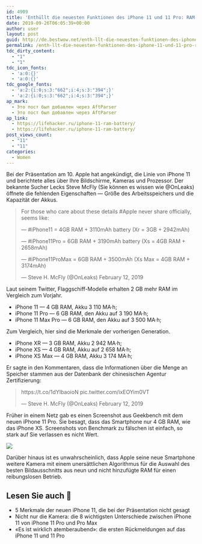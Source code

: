 ```yaml
---
id: 4909
title: 'Enthüllt die neuesten Funktionen des iPhone 11 und 11 Pro: RAM-Speicher und Batteriekapazität'
date: 2019-09-26T06:05:39+00:00
author: user
layout: post
guid: http://de.bestwow.net/enth-llt-die-neuesten-funktionen-des-iphone-11-und-11-pro-ram-speicher-und-batteriekapazit-t/
permalink: /enth-llt-die-neuesten-funktionen-des-iphone-11-und-11-pro-ram-speicher-und-batteriekapazit-t/
tdc_dirty_content:
  - "1"
  - "1"
tdc_icon_fonts:
  - 'a:0:{}'
  - 'a:0:{}'
tdc_google_fonts:
  - 'a:2:{i:0;s:3:"662";i:4;s:3:"394";}'
  - 'a:2:{i:0;s:3:"662";i:4;s:3:"394";}'
ap_mark:
  - Это пост был добавлен через AftParser
  - Это пост был добавлен через AftParser
ap_link:
  - https://lifehacker.ru/iphone-11-ram-battery/
  - https://lifehacker.ru/iphone-11-ram-battery/
post_views_count:
  - "11"
  - "11"
categories:
  - Women
---
```

Bei der Präsentation am 10. Apple hat angekündigt, die Linie von iPhone 11 und berichtete alles über Ihre Bildschirme, Kameras und Prozessor. Der bekannte Sucher Lecks Steve McFly (Sie können es wissen wie @OnLeaks) öffnete die fehlenden Eigenschaften — Größe des Arbeitsspeichers und die Kapazität der Akkus.

> <p lang="en" dir="ltr">
>   For those who care about these details #Apple never share officially, seems like:
> </p>
> 
> — #iPhone11 = 4GB RAM + 3110mAh battery (Xr = 3GB + 2942mAh)  
>  
> — #iPhone11Pro = 6GB RAM + 3190mAh battery (Xs = 4GB RAM + 2658mAh)  
>  
> — #iPhone11ProMax = 6GB RAM + 3500mAh (Xs Max = 4GB RAM + 3174mAh)
> 
> — Steve H. McFly (@OnLeaks) February 12, 2019

Laut seinem Twitter, Flaggschiff-Modelle erhalten 2 GB mehr RAM im Vergleich zum Vorjahr.

  * iPhone 11 — 4 GB RAM, Akku 3 110 MA·h;
  * iPhone 11 Pro — 6 GB RAM, den Akku auf 3 190 MA·h;
  * iPhone 11 Max Pro — 6 GB RAM, den Akku auf 3 500 MA·h;

Zum Vergleich, hier sind die Merkmale der vorherigen Generation.

  * iPhone XR — 3 GB RAM, Akku 2 942 MA·h;
  * iPhone XS — 4 GB RAM, Akku auf 2 658 MA·h;
  * iPhone XS Max — 4 GB RAM, Akku 3 174 MA·h;

Er sagte in den Kommentaren, dass die Informationen über die Menge an Speicher stammen aus der Datenbank der chinesischen Agentur Zertifizierung:

> <p lang="und" dir="ltr">
>   https://t.co/1dYIbaoioN pic.twitter.com/ixEOYim0VT
> </p>
> 
> — Steve H. McFly (@OnLeaks) February 12, 2019

Früher in einem Netz gab es einen Screenshot aus Geekbench mit dem neuen iPhone 11 Pro. Sie besagt, dass das Smartphone nur 4 GB RAM, wie das iPhone XS. Screenshots von Benchmark zu fälschen ist einfach, so stark auf Sie verlassen es nicht Wert.

![](http://de.bestwow.net/wp-content/uploads/2019/09/raskryty-poslednie-harakteristiki-iphone-11-i-11-pro-ob-em-ozu-i-emkost-akkumulyatorov-1.jpg) 

Darüber hinaus ist es unwahrscheinlich, dass Apple seine neue Smartphone weitere Kamera mit einem unersättlichen Algorithmus für die Auswahl des besten Bildausschnitts aus neun und nicht hinzufügte RAM für einen reibungslosen Betrieb.

<div>
  <h2 class="read-also__title">
    <span>Lesen Sie auch</span> <span>🧐 </span>
  </h2>
  
  <ul class="read-also__list">
    <li>
      5 Merkmale der neuen iPhone 11, die bei der Präsentation nicht gesagt
    </li>
    <li>
      Nicht nur die Kamera: die 8 wichtigsten Unterschiede zwischen iPhone 11 von iPhone 11 Pro und Pro Max
    </li>
    <li>
      «Es ist wirklich atemberaubend»: die ersten Rückmeldungen auf das iPhone 11 und 11 Pro
    </li>
  </ul>
</div>
